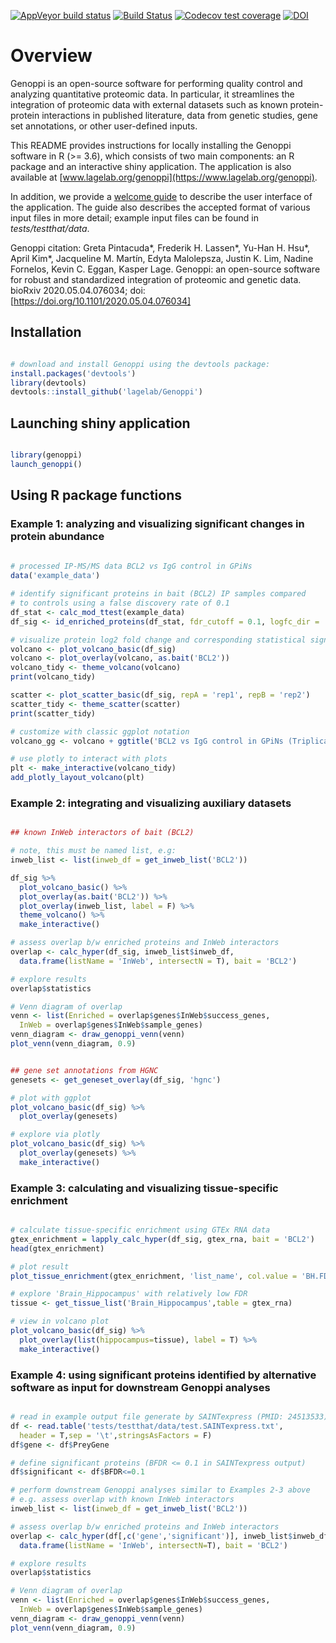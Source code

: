 
<!-- badges: start -->
[![AppVeyor build status](https://ci.appveyor.com/api/projects/status/github/lagelab/Genoppi?branch=master&svg=true)](https://ci.appveyor.com/project/lagelab/genoppi-j8jha)
[![Build Status](https://travis-ci.com/lagelab/Genoppi.svg?branch=master)](https://travis-ci.com/lagelab/Genoppi)
[![Codecov test coverage](https://codecov.io/gh/lagelab/Genoppi/branch/master/graph/badge.svg)](https://codecov.io/gh/lagelab/Genoppi?branch=master)
[![DOI](https://zenodo.org/badge/83465982.svg)](https://zenodo.org/badge/latestdoi/83465982)
<!-- badges: end -->


# Overview

Genoppi is an open-source software for performing quality control and analyzing quantitative proteomic data. In particular, it streamlines the integration of proteomic data with external datasets such as known protein-protein interactions in published literature, data from genetic studies, gene set annotations, or other user-defined inputs.

This README provides instructions for locally installing the Genoppi software in R (>= 3.6), which consists of two main components: an R package and an interactive shiny application. The application is also available at [www.lagelab.org/genoppi](https://www.lagelab.org/genoppi).

In addition, we provide a [welcome guide](inst/shiny-examples/myapp/www/welcome_guide_v1.0.0_210210.pdf) to describe the user interface of the application. The guide also describes the accepted format of various input files in more detail; example input files can be found in *tests/testthat/data*.

Genoppi citation:
Greta Pintacuda*, Frederik H. Lassen*, Yu-Han H. Hsu*, April Kim*, Jacqueline M. Martín, Edyta Malolepsza, Justin K. Lim, Nadine Fornelos, Kevin C. Eggan, Kasper Lage. Genoppi: an open-source software for robust and standardized integration of proteomic and genetic data. bioRxiv 2020.05.04.076034; doi: [https://doi.org/10.1101/2020.05.04.076034]


## Installation
```R

# download and install Genoppi using the devtools package:
install.packages('devtools')
library(devtools)
devtools::install_github('lagelab/Genoppi')

```

## Launching shiny application
```R

library(genoppi)
launch_genoppi()

```

## Using R package functions

### Example 1: analyzing and visualizing significant changes in protein abundance
```R
  
# processed IP-MS/MS data BCL2 vs IgG control in GPiNs
data('example_data')

# identify significant proteins in bait (BCL2) IP samples compared 
# to controls using a false discovery rate of 0.1
df_stat <- calc_mod_ttest(example_data)
df_sig <- id_enriched_proteins(df_stat, fdr_cutoff = 0.1, logfc_dir = 'positive')

# visualize protein log2 fold change and corresponding statistical significance
volcano <- plot_volcano_basic(df_sig)
volcano <- plot_overlay(volcano, as.bait('BCL2'))
volcano_tidy <- theme_volcano(volcano)
print(volcano_tidy)

scatter <- plot_scatter_basic(df_sig, repA = 'rep1', repB = 'rep2')
scatter_tidy <- theme_scatter(scatter)
print(scatter_tidy)

# customize with classic ggplot notation
volcano_gg <- volcano + ggtitle('BCL2 vs IgG control in GPiNs (Triplicate)')

# use plotly to interact with plots
plt <- make_interactive(volcano_tidy)
add_plotly_layout_volcano(plt)

```

### Example 2: integrating and visualizing auxiliary datasets 
```R

## known InWeb interactors of bait (BCL2)

# note, this must be named list, e.g: 
inweb_list <- list(inweb_df = get_inweb_list('BCL2'))

df_sig %>% 
  plot_volcano_basic() %>%
  plot_overlay(as.bait('BCL2')) %>%
  plot_overlay(inweb_list, label = F) %>%
  theme_volcano() %>%
  make_interactive()

# assess overlap b/w enriched proteins and InWeb interactors
overlap <- calc_hyper(df_sig, inweb_list$inweb_df, 
  data.frame(listName = 'InWeb', intersectN = T), bait = 'BCL2')

# explore results
overlap$statistics

# Venn diagram of overlap
venn <- list(Enriched = overlap$genes$InWeb$success_genes,
  InWeb = overlap$genes$InWeb$sample_genes)
venn_diagram <- draw_genoppi_venn(venn)
plot_venn(venn_diagram, 0.9)


## gene set annotations from HGNC 
genesets <- get_geneset_overlay(df_sig, 'hgnc')

# plot with ggplot
plot_volcano_basic(df_sig) %>%
  plot_overlay(genesets)

# explore via plotly
plot_volcano_basic(df_sig) %>%
  plot_overlay(genesets) %>%
  make_interactive()

```

### Example 3: calculating and visualizing tissue-specific enrichment
```R

# calculate tissue-specific enrichment using GTEx RNA data
gtex_enrichment = lapply_calc_hyper(df_sig, gtex_rna, bait = 'BCL2')
head(gtex_enrichment)

# plot result
plot_tissue_enrichment(gtex_enrichment, 'list_name', col.value = 'BH.FDR', ylab = 'FDR')

# explore 'Brain_Hippocampus' with relatively low FDR
tissue <- get_tissue_list('Brain_Hippocampus',table = gtex_rna)

# view in volcano plot
plot_volcano_basic(df_sig) %>%
  plot_overlay(list(hippocampus=tissue), label = T) %>%
  make_interactive()

```

### Example 4: using significant proteins identified by alternative software as input for downstream Genoppi analyses
```R

# read in example output file generate by SAINTexpress (PMID: 24513533)
df <- read.table('tests/testthat/data/test.SAINTexpress.txt',
  header = T,sep = '\t',stringsAsFactors = F)
df$gene <- df$PreyGene

# define significant proteins (BFDR <= 0.1 in SAINTexpress output)
df$significant <- df$BFDR<=0.1

# perform downstream Genoppi analyses similar to Examples 2-3 above
# e.g. assess overlap with known InWeb interactors
inweb_list <- list(inweb_df = get_inweb_list('BCL2'))

# assess overlap b/w enriched proteins and InWeb interactors
overlap <- calc_hyper(df[,c('gene','significant')], inweb_list$inweb_df,
  data.frame(listName = 'InWeb', intersectN=T), bait = 'BCL2')

# explore results
overlap$statistics

# Venn diagram of overlap
venn <- list(Enriched = overlap$genes$InWeb$success_genes,
  InWeb = overlap$genes$InWeb$sample_genes)
venn_diagram <- draw_genoppi_venn(venn)
plot_venn(venn_diagram, 0.9)

``` 

